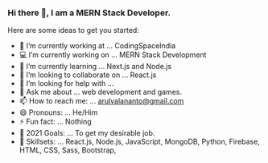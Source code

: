 ### Hi there 👋, I am a MERN Stack Developer.

Here are some ideas to get you started:

- 🔭 I’m currently working at ... CodingSpaceIndia
- 💻 I’m currently working on ... MERN Stack Development
- 🌱 I’m currently learning ... Next.js and Node.js
- 👯 I’m looking to collaborate on ... React.js
- 🤔 I’m looking for help with ... 
- 💬 Ask me about ... web development and games.
- 📫 How to reach me: ... arulvalananto@gmail.com 
- 😄 Pronouns: ...  He/Him
- ⚡ Fun fact: ... Nothing
- 🤗 2021 Goals: ... To get my desirable job.
- 🚀 Skillsets: ... React.js, Node.js, JavaScript, MongoDB, Python, Firebase, HTML, CSS, Sass, Bootstrap, 
